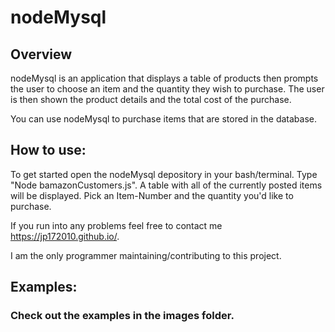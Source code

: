 # nodeMysql

## Overview

nodeMysql is an application that displays a table of products then prompts the user to choose an item and the quantity they wish to purchase. The user is then shown the product details and the total cost of the purchase.

You can use nodeMysql to purchase items that are stored in the database.

## How to use:

To get started open the nodeMysql depository in your bash/terminal.
Type "Node bamazonCustomers.js". A table with all of the currently posted items will be displayed.
Pick an Item-Number and the quantity you'd like to purchase.

If you run into any problems feel free to contact me https://jp172010.github.io/.

I am the only programmer maintaining/contributing to this project.

## Examples:

### Check out the examples in the images folder.
